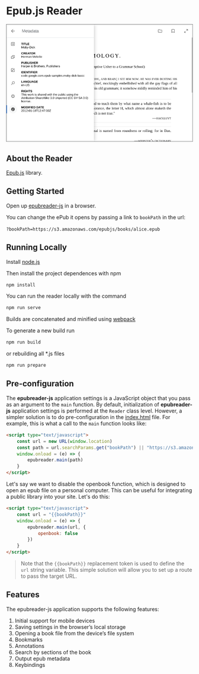 # Epub.js Reader

![UI](demo-ui.png)

## About the Reader

[Epub.js](https://github.com/futurepress/epub.js) library.


## Getting Started

Open up [epubreader-js](https://intity.github.io/epubjs-reader/) in a browser.

You can change the ePub it opens by passing a link to `bookPath` in the url:

`?bookPath=https://s3.amazonaws.com/epubjs/books/alice.epub`

## Running Locally

Install [node.js](https://nodejs.org/en/)

Then install the project dependences with npm

```javascript
npm install
```

You can run the reader locally with the command

```javascript
npm run serve
```

Builds are concatenated and minified using [webpack](https://github.com/webpack/webpack)

To generate a new build run

```javascript
npm run build
```

or rebuilding all *.js files

```javascript
npm run prepare
```

## Pre-configuration

The **epubreader-js** application settings is a JavaScript object that you pass as an argument to the `main` function. By default, initialization of **epubreader-js** application settings is performed at the `Reader` class level. However, a simpler solution is to do pre-configuration in the [index.html](dist/index.html) file. For example, this is what a call to the `main` function looks like:

```html
<script type="text/javascript">
    const url = new URL(window.location)
    const path = url.searchParams.get("bookPath") || "https://s3.amazonaws.com/moby-dick/"
    window.onload = (e) => {
        epubreader.main(path)
    }
</script>
```

Let's say we want to disable the openbook function, which is designed to open an epub file on a personal computer. This can be useful for integrating a public library into your site. Let's do this:

```html
<script type="text/javascript">
    const url = "{{bookPath}}"
    window.onload = (e) => {
        epubreader.main(url, {
            openbook: false
        })
    }
</script>
```

> Note that the `{{bookPath}}` replacement token is used to define the `url` string variable. This simple solution will allow you to set up a route to pass the target URL.

## Features

The epubreader-js application supports the following features:

1. Initial support for mobile devices
2. Saving settings in the browser’s local storage
3. Opening a book file from the device’s file system
4. Bookmarks
5. Annotations
6. Search by sections of the book
7. Output epub metadata
8. Keybindings
